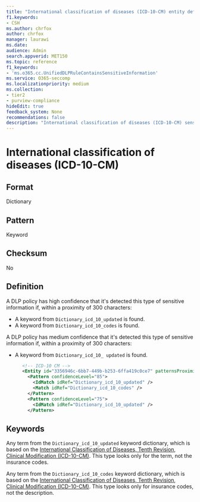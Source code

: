 ```yaml
---
title: "International classification of diseases (ICD-10-CM) entity definition"
f1.keywords:
- CSH
ms.author: chrfox
author: chrfox
manager: laurawi
ms.date:
audience: Admin
search.appverid: MET150
ms.topic: reference
f1_keywords:
- 'ms.o365.cc.UnifiedDLPRuleContainsSensitiveInformation'
ms.service: O365-seccomp
ms.localizationpriority: medium
ms.collection:
- tier2
- purview-compliance
hideEdit: true
feedback_system: None
recommendations: false
description: "International classification of diseases (ICD-10-CM) sensitive information type entity definition."
---
```


# International classification of diseases (ICD-10-CM)

## Format

Dictionary

## Pattern

Keyword

## Checksum

No

## Definition

A DLP policy has high confidence that it's detected this type of sensitive information if, within a proximity of 300 characters:

- A keyword from `Dictionary_icd_10_updated` is found.
- A keyword from `Dictionary_icd_10_codes` is found.

A DLP policy has medium confidence that it's detected this type of sensitive information if, within a proximity of 300 characters:

- A keyword from `Dictionary_icd_10_ updated` is found.

```xml
      <!-- ICD-10 CM -->
      <Entity id="3356946c-6bb7-449b-b253-6ffa419c0ce7" patternsProximity="300" recommendedConfidence="85">
        <Pattern confidenceLevel="85">
          <IdMatch idRef="Dictionary_icd_10_updated" />
          <Match idRef="Dictionary_icd_10_codes" />
        </Pattern>
        <Pattern confidenceLevel="75">
          <IdMatch idRef="Dictionary_icd_10_updated" />
        </Pattern>

```

## Keywords

Any term from the `Dictionary_icd_10_updated` keyword dictionary, which is based on the [International Classification of Diseases, Tenth Revision, Clinical Modification (ICD-10-CM)](https://icd10cmtool.cdc.gov/). This type looks only for the term, not the insurance codes.

Any term from the `Dictionary_icd_10_codes` keyword dictionary, which is based on the [International Classification of Diseases, Tenth Revision, Clinical Modification (ICD-10-CM)](https://icd10cmtool.cdc.gov/). This type looks only for insurance codes, not the description.